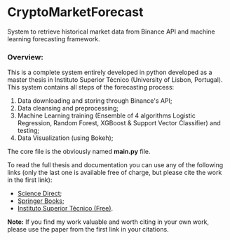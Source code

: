 # CryptoMarketForecast
System to retrieve historical market data from Binance API and machine learning forecasting framework.

### Overview:
This is a complete system entirely developed in python developed as a master thesis in Instituto Superior Técnico (University of Lisbon, Portugal).
This system contains all steps of the forecasting process:
1. Data downloading and storing through Binance's API;
2. Data cleansing and preprocessing;
3. Machine Learning training (Ensemble of 4 algorithms Logistic Regression, Random Forest, XGBoost & Support Vector Classifier) and testing;
4. Data Visualization (using Bokeh);

The core file is the obviously named **main.py** file. 

To read the full thesis and documentation you can use any of the following links (only the last one is available free of charge, but please cite the work in the first link):
- [Science Direct](https://www.sciencedirect.com/science/article/abs/pii/S1568494620301277);
- [Springer Books](https://www.springer.com/gp/book/9783030683788?utm_campaign=3_pier05_buy_print&utm_content=en_08082017&utm_medium=referral&utm_source=google_books#otherversion=9783030683795);
- [Instituto Superior Técnico (Free)](https://fenix.tecnico.ulisboa.pt/cursos/meec/dissertacao/1128253548921836).

**Note:** If you find my work valuable and worth citing in your own work, please use the paper from the first link in your citations.

